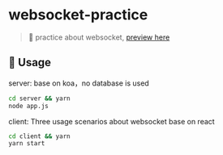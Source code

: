 # websocket-practice
> 📌 practice about websocket, [preview here](http://websocket.demo.u9c8d.com/)

## 📖 Usage
server: base on koa，no database is used
```bash 
cd server && yarn
node app.js
```

client: Three usage scenarios about websocket base on react
```bash
cd client && yarn
yarn start
```
